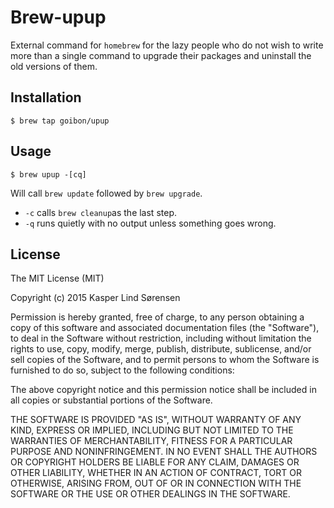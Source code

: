 # Brew-upup

External command for `homebrew` for the lazy people who do not wish to write more than a single command to upgrade their packages and uninstall the old versions of them.

## Installation

`$ brew tap goibon/upup`

## Usage

`$ brew upup -[cq]`

Will call `brew update` followed by `brew upgrade`.

* `-c` calls `brew cleanup`as the last step.
* `-q` runs quietly with no output unless something goes wrong.

## License

The MIT License (MIT)

Copyright (c) 2015 Kasper Lind Sørensen

Permission is hereby granted, free of charge, to any person obtaining a copy
of this software and associated documentation files (the "Software"), to deal
in the Software without restriction, including without limitation the rights
to use, copy, modify, merge, publish, distribute, sublicense, and/or sell
copies of the Software, and to permit persons to whom the Software is
furnished to do so, subject to the following conditions:

The above copyright notice and this permission notice shall be included in all
copies or substantial portions of the Software.

THE SOFTWARE IS PROVIDED "AS IS", WITHOUT WARRANTY OF ANY KIND, EXPRESS OR
IMPLIED, INCLUDING BUT NOT LIMITED TO THE WARRANTIES OF MERCHANTABILITY,
FITNESS FOR A PARTICULAR PURPOSE AND NONINFRINGEMENT. IN NO EVENT SHALL THE
AUTHORS OR COPYRIGHT HOLDERS BE LIABLE FOR ANY CLAIM, DAMAGES OR OTHER
LIABILITY, WHETHER IN AN ACTION OF CONTRACT, TORT OR OTHERWISE, ARISING FROM,
OUT OF OR IN CONNECTION WITH THE SOFTWARE OR THE USE OR OTHER DEALINGS IN THE
SOFTWARE.

